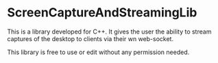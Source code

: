 # ScreenCaptureAndStreamingLib

This is a library developed for C++. It gives the user the ability to stream captures of the desktop to clients via their wn web-socket.

This library is free to use or edit without any permission needed.
